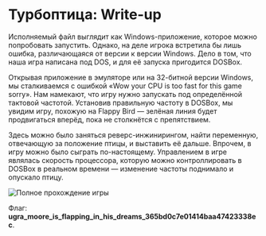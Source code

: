 # Турбоптица: Write-up

Исполняемый файл выглядит как Windows-приложение, которое можно попробовать запустить. Однако, на деле игрока встретила бы лишь ошибка, различающаяся от версии к версии Windows. Дело в том, что наша игра написана под DOS, и для её запуска пригодится DOSBox.

Открывая приложение в эмуляторе или на 32-битной версии Windows, мы сталкиваемся с ошибкой «Wow your CPU is too fast for this game sorry». Нам намекают, что игру нужно запускать под определённой тактовой частотой. Установив правильную частоту в DOSBox, мы увидим игру, похожую на Flappy Bird — зелёная линия будет продвигаться вперёд, пока не столкнётся с препятствием.

Здесь можно было заняться реверс-инжинирингом, найти переменную, отвечающую за положение птицы, и выставить её дальше. Впрочем, в игру можно было сыграть по-настоящему. Управлением в игре являлась скорость процессора, которую можно контроллировать в DOSBox в реальном времени — изменение частоты поднимало и опускало птицу.

![Полное прохождение игры](images/walkthrough.gif)

Флаг: **ugra_moore_is_flapping_in_his_dreams_365bd0c7e01414baa47423338ec**.
